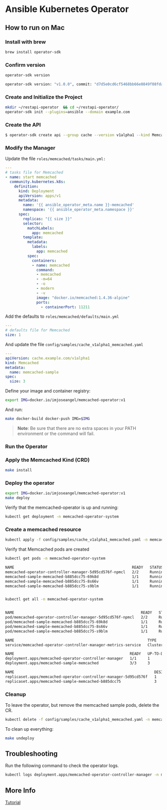 # Ansible Kubernetes Operator

## How to run on Mac

### Install with brew

```bash
brew install operator-sdk
```

### Confirm version

```bash
operator-sdk version

operator-sdk version: "v1.0.0", commit: "d7d5e0cd6cf5468bb66e0849f08fda5bf557f4fa", kubernetes version: "v1.18.2", go version: "go1.14.7 darwin/amd64", GOOS: "darwin", GOARCH: "amd64"
```

### Create and Initialize the Project

```bash
mkdir ~/restapi-operator  && cd ~/restapi-operator/
operator-sdk init --plugins=ansible --domain example.com
```

### Create the API

```bash
$ operator-sdk create api --group cache --version v1alpha1 --kind Memcached --generate-role
```

### Modify the Manager

Update the file `roles/memcached/tasks/main.yml:`

```yaml
---
# tasks file for Memcached
- name: start memcached
  community.kubernetes.k8s:
    definition:
      kind: Deployment
      apiVersion: apps/v1
      metadata:
        name: '{{ ansible_operator_meta.name }}-memcached'
        namespace: '{{ ansible_operator_meta.namespace }}'
      spec:
        replicas: "{{ size }}"
        selector:
          matchLabels:
            app: memcached
        template:
          metadata:
            labels:
              app: memcached
          spec:
            containers:
            - name: memcached
              command:
              - memcached
              - -m=64
              - -o
              - modern
              - -v
              image: "docker.io/memcached:1.4.36-alpine"
              ports:
                - containerPort: 11211

```

Add the defaults to `roles/memcached/defaults/main.yml`

```yaml
---
# defaults file for Memcached
size: 1
```

And update the file `config/samples/cache_v1alpha1_memcached.yaml`

```yaml
---
apiVersion: cache.example.com/v1alpha1
kind: Memcached
metadata:
  name: memcached-sample
spec:
  size: 3
```

Define your image and container registry:

```bash
export IMG=docker.io/imjoseangel/memcached-operator:v1
```

And run:

```bash
make docker-build docker-push IMG=$IMG
```

>**Note**: Be sure that there are no extra spaces in your PATH environment or the command will fail.

### Run the Operator

### Apply the Memcached Kind (CRD)

```bash
make install
```

### Deploy the operator

```bash
export IMG=docker.io/imjoseangel/memcached-operator:v1
make deploy
```

Verify that the memcached-operator is up and running:

```bash
kubectl get deployment -n memcached-operator-system
```

### Create a memcached resource

```bash
kubectl apply -f config/samples/cache_v1alpha1_memcached.yaml -n memcached-operator-system
```

Verify that Memcached pods are created

```bash
kubectl get pods -n memcached-operator-system

NAME                                                     READY   STATUS    RESTARTS   AGE
memcached-operator-controller-manager-5d95cd576f-npmcl   2/2     Running   0          30s
memcached-sample-memcached-b885dcc75-69k8d               1/1     Running   0          21s
memcached-sample-memcached-b885dcc75-8s66v               1/1     Running   0          21s
memcached-sample-memcached-b885dcc75-s9blm               1/1     Running   0          21s


kubectl get all -n memcached-operator-system


NAME                                                         READY   STATUS    RESTARTS   AGE
pod/memcached-operator-controller-manager-5d95cd576f-npmcl   2/2     Running   0          66s
pod/memcached-sample-memcached-b885dcc75-69k8d               1/1     Running   0          57s
pod/memcached-sample-memcached-b885dcc75-8s66v               1/1     Running   0          57s
pod/memcached-sample-memcached-b885dcc75-s9blm               1/1     Running   0          57s

NAME                                                            TYPE        CLUSTER-IP   EXTERNAL-IP   PORT(S)    AGE
service/memcached-operator-controller-manager-metrics-service   ClusterIP   10.0.5.131   <none>        8443/TCP   68s

NAME                                                    READY   UP-TO-DATE   AVAILABLE   AGE
deployment.apps/memcached-operator-controller-manager   1/1     1            1           67s
deployment.apps/memcached-sample-memcached              3/3     3            3           58s

NAME                                                               DESIRED   CURRENT   READY   AGE
replicaset.apps/memcached-operator-controller-manager-5d95cd576f   1         1         1       67s
replicaset.apps/memcached-sample-memcached-b885dcc75               3         3         3       58s
```

### Cleanup

To leave the operator, but remove the memcached sample pods, delete the CR.

```bash
kubectl delete -f config/samples/cache_v1alpha1_memcached.yaml -n memcached-operator-system
```

To clean up everything:

```bash
make undeploy
```

## Troubleshooting

Run the following command to check the operator logs.

```bash
kubectl logs deployment.apps/memcached-operator-controller-manager -n memcached-operator-system -c manager
```

## More Info

[Tutorial](https://learn.openshift.com/ansibleop/ansible-operator-overview/?extIdCarryOver=true&intcmp=701f20000012k6TAAQ&sc_cid=701f2000001Css5AAC)
